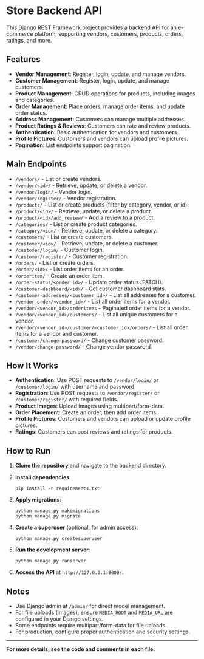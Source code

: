 # Store Backend API

This Django REST Framework project provides a backend API for an e-commerce platform, supporting vendors, customers, products, orders, ratings, and more.

## Features

- **Vendor Management**: Register, login, update, and manage vendors.
- **Customer Management**: Register, login, update, and manage customers.
- **Product Management**: CRUD operations for products, including images and categories.
- **Order Management**: Place orders, manage order items, and update order status.
- **Address Management**: Customers can manage multiple addresses.
- **Product Ratings & Reviews**: Customers can rate and review products.
- **Authentication**: Basic authentication for vendors and customers.
- **Profile Pictures**: Customers and vendors can upload profile pictures.
- **Pagination**: List endpoints support pagination.

## Main Endpoints

- `/vendors/` - List or create vendors.
- `/vendor/<id>/` - Retrieve, update, or delete a vendor.
- `/vendor/login/` - Vendor login.
- `/vendor/register/` - Vendor registration.
- `/products/` - List or create products (filter by category, vendor, or id).
- `/product/<id>/` - Retrieve, update, or delete a product.
- `/product/<id>/add_review/` - Add a review to a product.
- `/categories/` - List or create product categories.
- `/category/<id>/` - Retrieve, update, or delete a category.
- `/customers/` - List or create customers.
- `/customer/<id>/` - Retrieve, update, or delete a customer.
- `/customer/login/` - Customer login.
- `/customer/register/` - Customer registration.
- `/orders/` - List or create orders.
- `/order/<id>/` - List order items for an order.
- `/orderitem/` - Create an order item.
- `/order-status/<order_id>/` - Update order status (PATCH).
- `/customer-dashboard/<id>/` - Get customer dashboard stats.
- `/customer-addresses/<customer_id>/` - List all addresses for a customer.
- `/vendor-order/<vendor_id>/` - List all order items for a vendor.
- `/vendor/<vendor_id>/orderitems` - Paginated order items for a vendor.
- `/vendor/<vendor_id>/customers/` - List all unique customers for a vendor.
- `/vendor/<vendor_id>/customer/<customer_id>/orders/` - List all order items for a vendor and customer.
- `/customer/change-password/` - Change customer password.
- `/vendor/change-password/` - Change vendor password.

## How It Works

- **Authentication**: Use POST requests to `/vendor/login/` or `/customer/login/` with username and password.
- **Registration**: Use POST requests to `/vendor/register/` or `/customer/register/` with required fields.
- **Product Images**: Upload images using multipart/form-data.
- **Order Placement**: Create an order, then add order items.
- **Profile Pictures**: Customers and vendors can upload or update profile pictures.
- **Ratings**: Customers can post reviews and ratings for products.

## How to Run

1. **Clone the repository** and navigate to the backend directory.

2. **Install dependencies**:
   ```
   pip install -r requirements.txt
   ```

3. **Apply migrations**:
   ```
   python manage.py makemigrations
   python manage.py migrate
   ```

4. **Create a superuser** (optional, for admin access):
   ```
   python manage.py createsuperuser
   ```

5. **Run the development server**:
   ```
   python manage.py runserver
   ```

6. **Access the API** at `http://127.0.0.1:8000/`.

## Notes

- Use Django admin at `/admin/` for direct model management.
- For file uploads (images), ensure `MEDIA_ROOT` and `MEDIA_URL` are configured in your Django settings.
- Some endpoints require multipart/form-data for file uploads.
- For production, configure proper authentication and security settings.

---

**For more details, see the code and comments in each file.**
